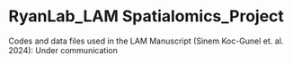 # RyanLab_LAM Spatialomics_Project
Codes and data files used in the LAM Manuscript (Sinem Koc-Gunel et. al. 2024): Under communication
